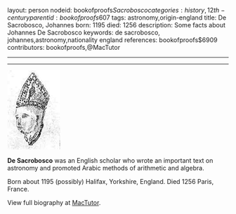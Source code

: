 layout: person
nodeid: bookofproofs$Sacrobosco
categories: history,12th-century
parentid: bookofproofs$607
tags: astronomy,origin-england
title: De Sacrobosco, Johannes
born: 1195
died: 1256
description: Some facts about Johannes De Sacrobosco
keywords: de sacrobosco, johannes,astronomy,nationality england
references: bookofproofs$6909
contributors: bookofproofs,@MacTutor

---


---

![Sacrobosco.jpg](https://github.com/bookofproofs/bookofproofs.github.io/blob/main/_sources/_assets/images/portraits/Sacrobosco.jpg?raw=true)

**De Sacrobosco** was an English scholar who wrote an important text on astronomy and promoted Arabic methods of arithmetic and algebra.

Born about 1195 (possibly) Halifax, Yorkshire, England. Died 1256 Paris, France.


View full biography at [MacTutor](https://mathshistory.st-andrews.ac.uk/Biographies/Sacrobosco/).